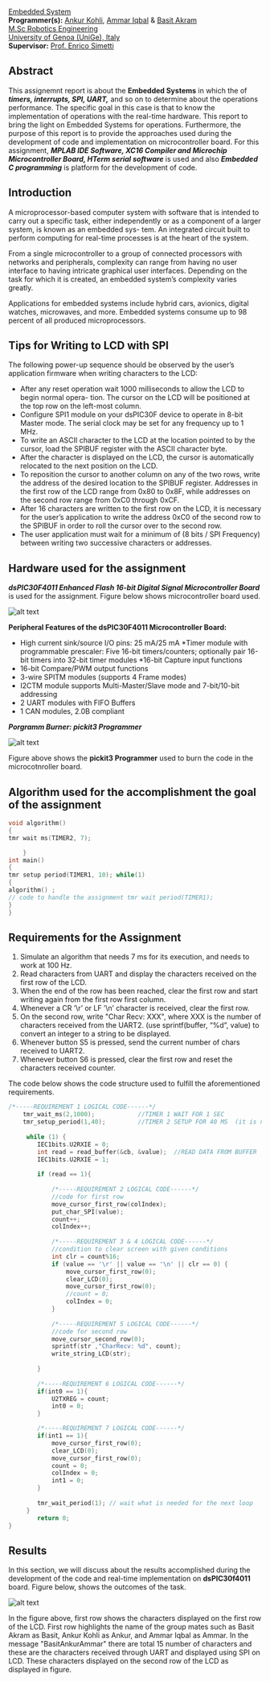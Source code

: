 [Embedded System](https://corsi.unige.it/en/off.f/2022/ins/59432?codcla=10635)<br>
**Programmer(s):** [Ankur Kohli](https://github.com/ankurkohli007), [Ammar Iqbal](https://github.com/ammariqbal48) & [Basit Akram](https://github.com/abdulbasit656)<br>
[M.Sc Robotics Engineering](https://corsi.unige.it/corsi/10635)<br>
[University of Genoa (UniGe), Italy](https://unige.it/en)<br>
**Supervisor:** [Prof. Enrico Simetti](https://rubrica.unige.it/personale/UkNGW15g)

## Abstract ##

This assignemnt report is about the **Embedded Systems** in which the of ***timers, interrupts, SPI, UART,*** and so on to determine about the operations performance. The specific goal in this case is that to know the implementation of operations with the real-time hardware. This report to bring the light on Embedded Systems for operations. Furthermore, the purpose of this report is to provide the approaches used during the development of code and implementation on microcontroller board. For this assignment, ***MPLAB IDE Software, XC16 Compiler and Microchip Microcontroller Board, HTerm serial software*** is used and also ***Embedded C programming*** is platform for the development of code.

## Introduction ##

A microprocessor-based computer system with software that is intended to carry out a specific task, either independently or as a component of a larger system, is known as an embedded sys- tem. An integrated circuit built to perform computing for real-time processes is at the heart of the system. 

From a single microcontroller to a group of connected processors with networks and peripherals, complexity can range from having no user interface to having intricate graphical user interfaces. Depending on the task for which it is created, an embedded system’s complexity varies greatly. 

Applications for embedded systems include hybrid cars, avionics, digital watches, microwaves, and more. Embedded systems consume up to 98 percent of all produced microprocessors.

## Tips for Writing to LCD with SPI

The following power-up sequence should be observed by the user’s application firmware when writing characters to the LCD:

* After any reset operation wait 1000 milliseconds to allow the LCD to begin normal opera- tion. The cursor on the LCD will be positioned at the top row on the left-most column.
* Configure SPI1 module on your dsPIC30F device to operate in 8-bit Master mode. The serial clock may be set for any frequency up to 1 MHz.
* To write an ASCII character to the LCD at the location pointed to by the cursor, load the SPIBUF register with the ASCII character byte.
* After the character is displayed on the LCD, the cursor is automatically relocated to the next position on the LCD.
* To reposition the cursor to another column on any of the two rows, write the address of the desired location to the SPIBUF register. Addresses in the first row of the LCD range from 0x80 to 0x8F, while addresses on the second row range from 0xC0 through 0xCF.
* After 16 characters are written to the first row on the LCD, it is necessary for the user’s application to write the address 0xC0 of the second row to the SPIBUF in order to roll the cursor over to the second row.
* The user application must wait for a minimum of (8 bits / SPI Frequency) between writing two successive characters or addresses.

## Hardware used for the assignment ## 

***dsPIC30F4011 Enhanced Flash 16-bit Digital Signal Microcontroller Board*** is used for the assignment. Figure below shows microcontroller board used. 

![alt text](image1.png)

**Peripheral Features of the dsPIC30F4011 Microcontroller Board:**

* High current sink/source I/O pins: 25 mA/25 mA
*Timer module with programmable prescaler: Five 16-bit timers/counters; optionally pair 16-bit timers into 32-bit timer modules
*16-bit Capture input functions
* 16-bit Compare/PWM output functions
* 3-wire SPITM modules (supports 4 Frame modes)
* I2CTM module supports Multi-Master/Slave mode and 7-bit/10-bit addressing
*  2 UART modules with FIFO Buffers
* 1 CAN modules, 2.0B compliant

***Porgramm Burner: pickit3 Programmer***

![alt text](image2.png)

Figure above shows the **pickit3 Programmer** used to burn the code in the microcotnroller board.

## Algorithm used for the accomplishment the goal of the assignment ##

```c
void algorithm() 
{
tmr wait ms(TIMER2, 7);

    }
int main()
{
tmr setup period(TIMER1, 10); while(1)
{
algorithm() ;
// code to handle the assignment tmr wait period(TIMER1);
}
}
```

## Requirements for the Assignment ##

1. Simulate an algorithm that needs 7 ms for its execution, and needs to work at 100 Hz.
2. Read characters from UART and display the characters received on the first row of the LCD.
3. When the end of the row has been reached, clear the first row and start writing again from the first row first column.
4. Whenever a CR ’\r’ or LF ’\n’ character is received, clear the first row.
5. On the second row, write "Char Recv: XXX", where XXX is the number of characters received from the UART2. (use sprintf(buffer, “%d”, value) to convert an integer to a string to be displayed.
6. Whenever button S5 is pressed, send the current number of chars received to UART2.
7. Whenever button S6 is pressed, clear the first row and reset the characters received counter.

The code below shows the code structure used to fulfill the aforementioned requirements.

```c
/*-----REQUIREMENT 1 LOGICAL CODE------*/
    tmr_wait_ms(2,1000);            //TIMER 1 WAIT FOR 1 SEC
    tmr_setup_period(1,40);         //TIMER 2 SETUP FOR 40 MS  (it is not working less than 40ms)
    
     while (1) {
        IEC1bits.U2RXIE = 0;
        int read = read_buffer(&cb, &value);  //READ DATA FROM BUFFER
        IEC1bits.U2RXIE = 1;
        
        if (read == 1){
            
            /*-----REQUIREMENT 2 LOGICAL CODE------*/
            //code for first row 
            move_cursor_first_row(colIndex);
            put_char_SPI(value);                   
            count++;
            colIndex++;
            
            /*-----REQUIREMENT 3 & 4 LOGICAL CODE------*/
            //condition to clear screen with given conditions
            int clr = count%16;
            if (value == '\r' || value == '\n' || clr == 0) {
                move_cursor_first_row(0);
                clear_LCD(0);
                move_cursor_first_row(0);
                //count = 0;
                colIndex = 0;
            }
            
            /*-----REQUIREMENT 5 LOGICAL CODE------*/
            //code for second row
            move_cursor_second_row(0);
            sprintf(str ,"CharRecv: %d", count);
            write_string_LCD(str);
            
        }
       
        /*-----REQUIREMENT 6 LOGICAL CODE------*/
        if(int0 == 1){
            U2TXREG = count;
            int0 = 0;
        }

        /*-----REQUIREMENT 7 LOGICAL CODE------*/
        if(int1 == 1){
            move_cursor_first_row(0);
            clear_LCD(0);
            move_cursor_first_row(0);
            count = 0;
            colIndex = 0;
            int1 = 0;
        }
        
        tmr_wait_period(1); // wait what is needed for the next loop
     }
        return 0;
}
```

## Results ## 

In this section, we will discuss about the results accomplished during the development of the code and real-time implementation on **dsPIC30f4011** board. Figure below, shows the outcomes of the task.

![alt text](image3.png)

In the figure above, first row shows the characters displayed on the first row of the LCD. First row highlights the name of the group mates such as Basit Akram as Basit, Ankur Kohli as Ankur, and Ammar Iqbal as Ammar. In the message "BasitAnkurAmmar" there are total 15 number of characters and these are the characters received through UART and displayed using SPI on LCD. These characters displayed on the second row of the LCD as displayed in figure.
